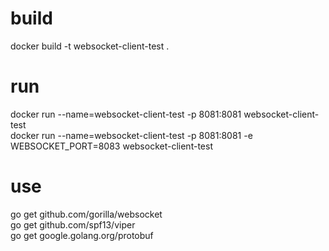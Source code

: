 # build
docker build -t websocket-client-test .  

# run
docker run --name=websocket-client-test -p 8081:8081 websocket-client-test  
docker run --name=websocket-client-test -p 8081:8081 -e WEBSOCKET_PORT=8083 websocket-client-test  

# use
go get github.com/gorilla/websocket  
go get github.com/spf13/viper  
go get google.golang.org/protobuf  